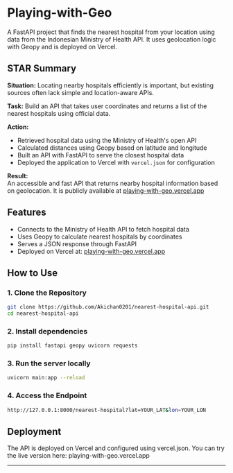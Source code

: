 # Playing-with-Geo

A FastAPI project that finds the nearest hospital from your location using data from the Indonesian Ministry of Health API. It uses geolocation logic with Geopy and is deployed on Vercel.

## STAR Summary

**Situation:** Locating nearby hospitals efficiently is important, but existing sources often lack simple and location-aware APIs.

**Task:** Build an API that takes user coordinates and returns a list of the nearest hospitals using official data.

**Action:**  
- Retrieved hospital data using the Ministry of Health's open API  
- Calculated distances using Geopy based on latitude and longitude  
- Built an API with FastAPI to serve the closest hospital data  
- Deployed the application to Vercel with `vercel.json` for configuration

**Result:**  
An accessible and fast API that returns nearby hospital information based on geolocation. It is publicly available at [playing-with-geo.vercel.app](https://playing-with-geo.vercel.app)

## Features

- Connects to the Ministry of Health API to fetch hospital data
- Uses Geopy to calculate nearest hospitals by coordinates
- Serves a JSON response through FastAPI
- Deployed on Vercel at: [playing-with-geo.vercel.app](https://playing-with-geo.vercel.app)

## How to Use

### 1. Clone the Repository

```bash
git clone https://github.com/Akichan0201/nearest-hospital-api.git
cd nearest-hospital-api
```

### 2. Install dependencies
``` bash
pip install fastapi geopy uvicorn requests
```

### 3. Run the server locally
``` bash
uvicorn main:app --reload
```

### 4. Access the Endpoint
```bash
http://127.0.0.1:8000/nearest-hospital?lat=YOUR_LAT&lon=YOUR_LON
```

## Deployment
The API is deployed on Vercel and configured using vercel.json. You can try the live version here:
playing-with-geo.vercel.app

---
